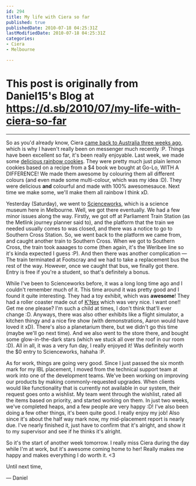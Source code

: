 ```yaml
---
id: 294
title: My life with Ciera so far
published: true
publishedDate: 2010-07-18 04:25:31Z
lastModifiedDate: 2010-07-18 04:25:31Z
categories:
- Ciera
- Melbourne

---
```


# This post is originally from Daniel15's Blog at https://d.sb/2010/07/my-life-with-ciera-so-far

---

So as you'd already know, Ciera [came back to Australia three weeks ago](http://dan.cx/blog/2010/07/cieras-here/), which is why I haven't really been on messenger much recently :P. Things have been excellent so far, it's been really enjoyable. Last week, we made some [delicious rainbow cookies](http://dan.cx/blog/2010/07/rainbow-cookies/). They were pretty much just plain lemon cookies based on a recipe from a $4 book we bought at Go-Lo, WITH A DIFFERENCE! We made them awesome by colouring them all different colours (and even made some multi-colour, which was my idea :D). They were delicious **and** colourful and made with 100% awesomesauce. Next time we make some, we'll make them all rainbow I think xD.

Yesterday (Saturday), we went to [Scienceworks](http://museumvictoria.com.au/scienceworks/), which is a science museum here in Melbourne. Well, we got there eventually. We had a few minor issues along the way. Firstly, we got off at Parliament Train Station (as the Metlink journey planner said to), and the platform that the train we needed usually comes to was closed, and there was a notice to go to Southern Cross Station. So, we went back to the platform we came from, and caught another train to Southern Cross. When we got to Southern Cross, the train took aaaages to come (then again, it's the Weribee line so it's kinda expected I guess :P). And then there was another complication — The train terminated at Footscray and we had to take a replacement bus the rest of the way. However, once we caught that bus, we finally got there. Entry is free if you're a student, so that's definitely a bonus.

While I've been to Scienceworks before, it was a long long time ago and I couldn't remember much of it. This time around it was pretty good and I found it quite interesting.  They had a toy exhibit, which was **awesome**! They had a roller coaster made out of [K'Nex](http://www.knex.com/) which was very nice. I want one!! Get me one please? I'm such a child at times, I don't think that'll ever change :D. Anyways, there was also other exhibits like a flight simulator, a kitchen thingy and a nice fire show (with demonstrations, Aaron would have loved it xD). There's also a planetarium there, but we didn't go this time (maybe we'll go next time). And we also went to the store there, and bought some glow-in-the-dark stars (which we stuck all over the roof in our room :D). All in all, it was a very fun day, I really enjoyed it! Was definitely worth the $0 entry to Scienceworks, hahaha :P.

As for work, things are going very good. Since I just passed the six month mark for my IBL placement, I moved from the technical support team at work into one of the development teams. We've been working on improving our products by making commonly-requested upgrades. When clients would like functionality that is currently not available in our system, their request goes onto a wishlist. My team went through the wishlist, rated all the items based on priority, and started working on them. In just two weeks, we've completed heaps, and a few people are very happy :D! I've also been doing a few other things, it's been quite good. I really enjoy my job! Also since it's about the half way mark now, my mid-placement report is nearly due. I've nearly finished it, just have to confirm that it's alright, and show it to my supervisor and see if he thinks it's alright.

So it's the start of another week tomorrow. I really miss Ciera during the day while I'm at work, but it's awesome coming home to her! Really makes me happy and makes everything I do worth it. <3

Until next time,  

 — Daniel

